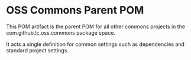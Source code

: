 OSS Commons Parent POM
==
This POM artifact is the parent POM for all other commons projects in the com.github.lc.oss.commons package space.

It acts a single definition for common settings such as dependencies and standard project settings.
